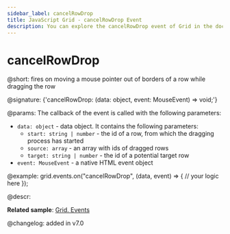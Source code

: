 ```yaml
---
sidebar_label: cancelRowDrop
title: JavaScript Grid - cancelRowDrop Event 
description: You can explore the cancelRowDrop event of Grid in the documentation of the DHTMLX JavaScript UI library. Browse developer guides and API reference, try out code examples and live demos, and download a free 30-day evaluation version of DHTMLX Suite.
---
```


# cancelRowDrop

@short: fires on moving a mouse pointer out of borders of a row while dragging the row

@signature: {'cancelRowDrop: (data: object, event: MouseEvent) => void;'}

@params:
The callback of the event is called with the following parameters:
- `data: object` - data object. It contains the following parameters:
    - `start: string | number` - the id of a row, from which the dragging process has started
    - `source: array` - an array with ids of dragged rows
    - `target: string | number` - the id of a potential target row
- `event: MouseEvent` - a native HTML event object

@example:
grid.events.on("cancelRowDrop", (data, event) => {
  // your logic here
});

@descr:

**Related sample**: [Grid. Events](https://snippet.dhtmlx.com/9zeyp4ds)

@changelog: added in v7.0

[comment]: # (@relatedapi: grid/api/grid_afterrowdrag_event.md grid/api/grid_afterrowdrop_event.md grid/api/grid_beforerowdrag_event.md grid/api/grid_beforerowdrop_event.md grid/api/grid_canrowdrop_event.md grid/api/grid_dragrowin_event.md grid/api/grid_dragrowout_event.md grid/api/grid_dragrowstart_event.md)

[comment]: # (@related: grid/configuration.md#drag-n-drop-between-grids)
